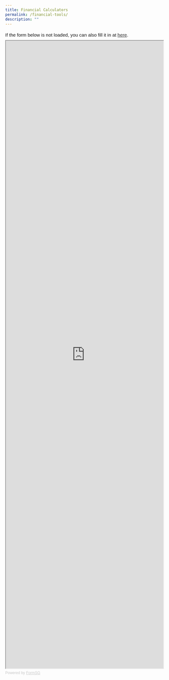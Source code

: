 ```yaml
---
title: Financial Calculators
permalink: /financial-tools/
description: ""
---
```

<div style="font-family:Sans-Serif;font-size:15px;color:#000;opacity:0.9;padding-top:5px;padding-bottom:8px">If the form below is not loaded, you can also fill it in at <a href="https://form.gov.sg/60e3e7f6767aad0012645d4b">here</a>.</div>
    
<iframe style="width:100%;height:2000px" src="https://form.gov.sg/60e3e7f6767aad0012645d4b" id="iframe"></iframe>

<div style="font-family:Sans-Serif;font-size:12px;color:#999;opacity:0.5;padding-top:5px">Powered by <a style="color: #999" href="https://form.gov.sg">FormSG</a></div>